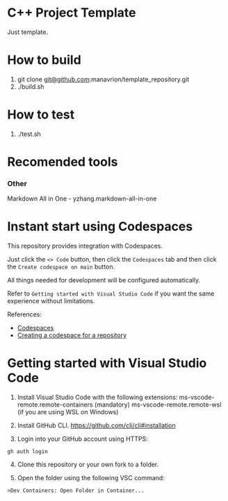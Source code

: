# С++ Project Template
Just template.

# How to build

1. git clone git@github.com:manavrion/template_repository.git
2. ./build.sh

# How to test

1. ./test.sh

# Recomended tools

### Other

Markdown All in One - yzhang.markdown-all-in-one

# Instant start using Codespaces

This repository provides integration with Codespaces.

Just click the `<> Code` button, then click the `Codespaces` tab and then click the `Create codespace on main` button.

All things needed for development will be configured automatically.

Refer to `Getting started with Visual Studio Code` if you want the same experience without limitations.

References:
 - [Codespaces](https://github.com/features/codespaces)
 - [Creating a codespace for a repository](https://docs.github.com/en/codespaces/developing-in-codespaces/creating-a-codespace-for-a-repository#creating-a-codespace-for-a-repository)

# Getting started with Visual Studio Code

1. Install Visual Studio Code with the following extensions:
  ms-vscode-remote.remote-containers (mandatory)
  ms-vscode-remote.remote-wsl (if you are using WSL on Windows)

2. Install GitHub CLI.
  https://github.com/cli/cli#installation

3. Login into your GitHub account using HTTPS:
```
gh auth login
```

4. Clone this repository or your own fork to a folder.

5. Open the folder using the following VSC command:
```
>Dev Containers: Open Folder in Container...
```
